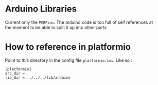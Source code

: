 # Arduino Libraries
Current only the `PCBPins`. The arduino code is too full of self references at the moment to be able to split it up into other parts

# How to reference in platformio
Point to *this* directory in the config file `platformio.ini`. Like so :
```
[platformio]
src_dir = .
lib_dir = ../../../lib/arduino
```
